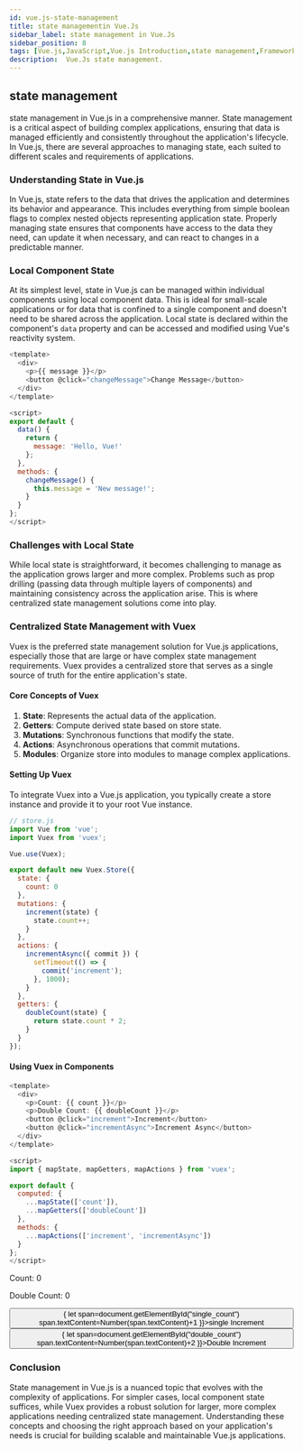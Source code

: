 ```yaml
---
id: vue.js-state-management
title: state managementin Vue.Js
sidebar_label: state management in Vue.Js
sidebar_position: 8
tags: [Vue.js,JavaScript,Vue.js Introduction,state management,Framework,Vue.Js Concepts]
description:  Vue.Js state management.
---
```


## state management

state management in Vue.js in a comprehensive manner. State management is a critical aspect of building complex applications, ensuring that data is managed efficiently and consistently throughout the application's lifecycle. In Vue.js, there are several approaches to managing state, each suited to different scales and requirements of applications.

### Understanding State in Vue.js

In Vue.js, state refers to the data that drives the application and determines its behavior and appearance. This includes everything from simple boolean flags to complex nested objects representing application state. Properly managing state ensures that components have access to the data they need, can update it when necessary, and can react to changes in a predictable manner.

### Local Component State

At its simplest level, state in Vue.js can be managed within individual components using local component data. This is ideal for small-scale applications or for data that is confined to a single component and doesn't need to be shared across the application. Local state is declared within the component's `data` property and can be accessed and modified using Vue's reactivity system.

```javascript
<template>
  <div>
    <p>{{ message }}</p>
    <button @click="changeMessage">Change Message</button>
  </div>
</template>

<script>
export default {
  data() {
    return {
      message: 'Hello, Vue!'
    };
  },
  methods: {
    changeMessage() {
      this.message = 'New message!';
    }
  }
};
</script>
```

### Challenges with Local State

While local state is straightforward, it becomes challenging to manage as the application grows larger and more complex. Problems such as prop drilling (passing data through multiple layers of components) and maintaining consistency across the application arise. This is where centralized state management solutions come into play.

### Centralized State Management with Vuex

Vuex is the preferred state management solution for Vue.js applications, especially those that are large or have complex state management requirements. Vuex provides a centralized store that serves as a single source of truth for the entire application's state.

#### Core Concepts of Vuex

1. **State**: Represents the actual data of the application.
2. **Getters**: Compute derived state based on store state.
3. **Mutations**: Synchronous functions that modify the state.
4. **Actions**: Asynchronous operations that commit mutations.
5. **Modules**: Organize store into modules to manage complex applications.

#### Setting Up Vuex

To integrate Vuex into a Vue.js application, you typically create a store instance and provide it to your root Vue instance.

```javascript
// store.js
import Vue from 'vue';
import Vuex from 'vuex';

Vue.use(Vuex);

export default new Vuex.Store({
  state: {
    count: 0
  },
  mutations: {
    increment(state) {
      state.count++;
    }
  },
  actions: {
    incrementAsync({ commit }) {
      setTimeout(() => {
        commit('increment');
      }, 1000);
    }
  },
  getters: {
    doubleCount(state) {
      return state.count * 2;
    }
  }
});
```

#### Using Vuex in Components

```javascript
<template>
  <div>
    <p>Count: {{ count }}</p>
    <p>Double Count: {{ doubleCount }}</p>
    <button @click="increment">Increment</button>
    <button @click="incrementAsync">Increment Async</button>
  </div>
</template>

<script>
import { mapState, mapGetters, mapActions } from 'vuex';

export default {
  computed: {
    ...mapState(['count']),
    ...mapGetters(['doubleCount'])
  },
  methods: {
    ...mapActions(['increment', 'incrementAsync'])
  }
};
</script>
```

<BrowserWindow>
     <div>
         <p>Count: <span id="single_count">0</span></p>
         <p>Double Count: <span id="double_count">0</span></p>
     </div>
     <button onClick={()=>{
      let span=document.getElementById("single_count")
      span.textContent=Number(span.textContent)+1
     }}>single Increment</button>
     <button onClick={()=>{
      let span=document.getElementById("double_count")
      span.textContent=Number(span.textContent)+2
     }}>Double Increment</button>
</BrowserWindow>

### Conclusion

State management in Vue.js is a nuanced topic that evolves with the complexity of applications. For simpler cases, local component state suffices, while Vuex provides a robust solution for larger, more complex applications needing centralized state management. Understanding these concepts and choosing the right approach based on your application's needs is crucial for building scalable and maintainable Vue.js applications.
